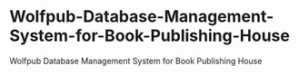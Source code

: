 # Wolfpub-Database-Management-System-for-Book-Publishing-House
Wolfpub Database Management System for Book Publishing House
